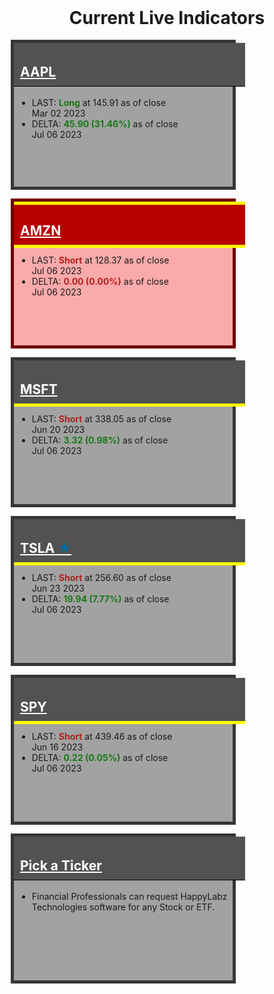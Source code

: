
<style>
    .container-data {
            display: grid;
            grid-template-columns: repeat(auto-fit, minmax(260px, 1fr));
            grid-template-rows: repeat(auto-fit, minmax(180px, 1fr));
            grid-gap: 10px;
        }

        .box {
            min-width: 250px;
            max-width: 350px;
            height: 230px;
            border: 1px solid black;
            margin: 2px;
            width: 100%;
        }

        .box h2 {
            padding: 10px;
            padding-top: 34px;
            margin-top: 0 !important;
            width: 100%;
        }

        .box a:link, .box a:visited {
            color: #ffffff;
        }

        .box ul {
            margin: 5px;
        }
        
        .atUpperPriceLine h2 {
            border-top: 5px solid yellow !important;
            padding-top: 29px !important;
        }

        .atLowerPriceLine h2 {
            border-bottom: 5px solid yellow !important;
            margin-bottom: 11px !important;
        }

        .gray {
            background-color: #a2a2a2;
            border: 5px solid #353535;
        }

        .gray h2 {
            background-color: #525252;
            border-bottom: 1px solid black;
            color: #ffffff;
        }

        .red {
            background-color: #faaaaa;
            border: 5px solid #6e0000;
        }

        .red h2 {
            background-color: #b80000;
            border-bottom: 1px solid black;
            color: #ffffff;
        }

        .green {
            background-color: #92d98f;
            border: 5px solid #015e01;
        }

        .green h2 {
            background-color: #004225;
            border-bottom: 1px solid black;
            color: #ffffff;
        }

        .my-data {
            margin-right: auto !important;
            margin-left: auto !important;
            align-content: center;
            width: 100% !important;
            max-width: 1200px !important;
            display: block !important;
        }
        
        .header {
          display: grid;
          align-items: center;
          justify-items: center;
          row-gap: 1rem;
          grid-template-columns: 1fr;
          margin: 16px;
        }
</style>
    
<h1 class="header"> Current Live Indicators</h1>

<div class="my-data px-3 my-5 markdown-body">
    <div class="container-data">
    <div class="box gray" onclick="location.href='{% link navigation/blocked.md %}';">
        <h2 id="aapl"><a href="{% link navigation/blocked.md %}">AAPL</a></h2>
        <ul>
            <li>LAST: <b><span style="color: #167816;">Long</span></b> at 145.91 as of close <br>Mar 02 2023</li>
            <li>DELTA: <b><span style="color: #167816;">45.90 (31.46%)</span></b> as of close<br>Jul 06 2023</li>
        </ul>
    </div>
    <div class="box red atUpperPriceLine atLowerPriceLine" onclick="location.href='{% link navigation/blocked.md %}';">
        <h2 id="amzn"><a href="{% link navigation/blocked.md %}">AMZN</a></h2>
        <ul>
            <li>LAST: <b><span style="color: #b91c1c;">Short</span></b> at 128.37 as of close <br>Jul 06 2023</li>
            <li>DELTA: <b><span style="color: #b91c1c;">0.00 (0.00%)</span></b> as of close<br>Jul 06 2023</li>
        </ul>
    </div>
    <div class="box gray atLowerPriceLine" onclick="location.href='{% link navigation/blocked.md %}';">
        <h2 id="msft"><a href="{% link navigation/blocked.md %}">MSFT</a></h2>
        <ul>
            <li>LAST: <b><span style="color: #b91c1c;">Short</span></b> at 338.05 as of close <br>Jun 20 2023</li>
            <li>DELTA: <b><span style="color: #167816;">3.32 (0.98%)</span></b> as of close<br>Jul 06 2023</li>
        </ul>
    </div>
    <div class="box gray atLowerPriceLine" onclick="location.href='{% link TSLA.md %}';">
        <h2 id="tsla"><a href="{% link TSLA.md %}">TSLA <span style="color:#0369a1;">&bigstar;</span></a></h2>
        <ul>
            <li>LAST: <b><span style="color: #b91c1c;">Short</span></b> at 256.60 as of close <br>Jun 23 2023</li>
            <li>DELTA: <b><span style="color: #167816;">19.94 (7.77%)</span></b> as of close<br>Jul 06 2023</li>
        </ul>
    </div>
    <div class="box gray atLowerPriceLine" onclick="location.href='{% link navigation/blocked.md %}';">
        <h2 id="spy"><a href="{% link navigation/blocked.md %}">SPY</a></h2>
        <ul>
            <li>LAST: <b><span style="color: #b91c1c;">Short</span></b> at 439.46 as of close <br>Jun 16 2023</li>
            <li>DELTA: <b><span style="color: #167816;">0.22 (0.05%)</span></b> as of close<br>Jul 06 2023</li>
        </ul>
    </div>
    <div class="box gray" onclick="location.href='{% link NEXT.md %}';">
        <h2 id="UNK"><a href="{% link NEXT.md %}">Pick a Ticker</a></h2>
        <ul>
            <li> Financial Professionals can request  HappyLabz Technologies software for any Stock or ETF.</li>
        </ul>
    </div>
</div></div>